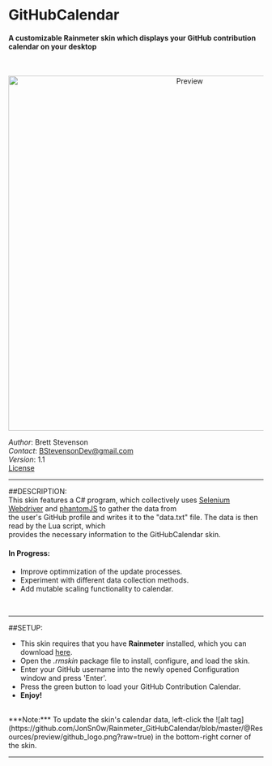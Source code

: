 # GitHubCalendar  
#### A customizable Rainmeter skin which displays your GitHub contribution calendar on your desktop  
<br>
  <p align="center">
  <img src="https://github.com/JonSn0w/Rainmeter_GitHubCalendar/blob/master/@Resources/preview/Preview.gif" width="700" title="Preview">
  </p>

  *Author*: Brett Stevenson  
  *Contact*: BStevensonDev@gmail.com  
  *Version*: 1.1  
  [License](https://github.com/JonSn0w/GitHubCalendar/blob/master/LICENSE)
  <br>
  
*********************************************************************************************************  
  
##DESCRIPTION:  
  This skin features a C# program, which collectively uses [Selenium Webdriver](http://www.seleniumhq.org/projects/webdriver/) and [phantomJS](http://phantomjs.org) to gather the data from  
  the user's GitHub profile and writes it to the "data.txt" file. The data is then read by the Lua script, which  
  provides the necessary information to the GitHubCalendar skin.  
    
#### In Progress:  
  * Improve optimmization of the update processes.  
  * Experiment with different data collection methods.  
  * Add mutable scaling functionality to calendar.  
  
  <br/>

*********************************************************************************************************
  
##SETUP:  
  * This skin requires that you have **Rainmeter** installed, which you can download [here](https://www.rainmeter.net/).
  * Open the *.rmskin* package file to install, configure, and load the skin.
  * Enter your GitHub username into the newly opened Configuration window and press 'Enter'.
  * Press the green button to load your GitHub Contribution Calendar.
  * **Enjoy!**  
<br>
  ***Note:*** To update the skin's calendar data, left-click the ![alt tag](https://github.com/JonSn0w/Rainmeter_GitHubCalendar/blob/master/@Resources/preview/github_logo.png?raw=true) in the bottom-right corner of the skin. 
<br/>

*********************************************************************************************************  
